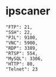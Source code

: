 # ipscaner

    "FTP": 21,
    "SSH": 22,
    "PJL": 9100,
    "VNC": 5900,
    "RDP": 3389,
    "RTSP": 554,
    "MySQL": 3306,
    "HTTP": 80,
    "Telnet": 23
